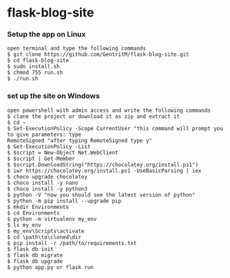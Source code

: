 # flask-blog-site
### Setup the app on Linux 
    open terminal and type the following commands 
    $ git clone https://github.com/GentritM/flask-blog-site.git
    $ cd flask-blog-site 
    $ sudo install.sh 
    $ chmod 755 run.sh
    $ ./run.sh



### set up the site on Windows 
    open powershell with admin access and write the following commands
    $ clone the project or download it as zip and extract it
    $ cd ~
    $ Set-ExecutionPolicy -Scope CurrentUser "this command will prompt you to give parameters: type
    RemoteSigned "after typing RemoteSigned type y"
    $ Get-ExecutionPolicy -List
    $ $script = New-Object Net.WebClient
    $ $script | Get-Member
    $ $script.DownloadString("https://chocolatey.org/install.ps1")
    $ iwr https://chocolatey.org/install.ps1 -UseBasicParsing | iex
    $ choco upgrade chocolatey
    $ choco install -y nano
    $ choco install -y python3
    $ python -V "now you should see the latest version of python"
    $ python -m pip install --upgrade pip
    $ mkdir Environments
    $ cd Environments
    $ python -m virtualenv my_env
    $ ls my_env
    $ my_env\Scripts\activate
    $ cd \path\to\cloned\dir 
    $ pip install -r /path/to/requirements.txt
    $ flask db init
    $ flask db migrate
    $ flask db upgrade
    $ python app.py or flask run
  

